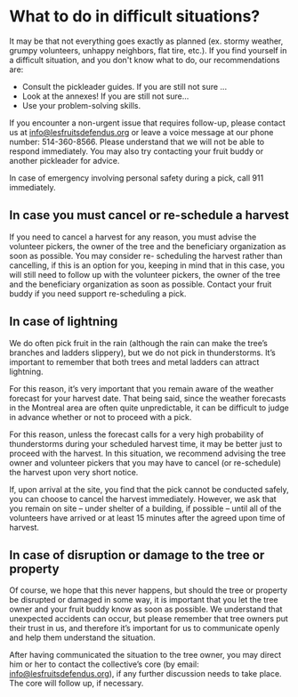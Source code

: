 # What to do in difficult situations?

It may be that not everything goes exactly as planned (ex. stormy weather, grumpy volunteers, unhappy neighbors, flat tire, etc.). If you find yourself in a difficult situation, and you don't know what to do, our recommendations are:

- Consult the pickleader guides. If you are still not sure ...
- Look at the annexes! If you are still not sure...
- Use your problem-solving skills.

If you encounter a non-urgent issue that requires follow-up, please contact us at info@lesfruitsdefendus.org or leave a voice message at our phone number: 514-360-8566. Please understand that we will not be able to respond immediately. You may also try contacting your fruit buddy or another pickleader for advice.

In case of emergency involving personal safety during a pick, call 911 immediately.

## In case you must cancel or re-schedule a harvest

If you need to cancel a harvest for any reason, you must advise the volunteer pickers, the owner of the tree and the beneficiary organization as soon as possible. You may consider re- scheduling the harvest rather than cancelling, if this is an option for you, keeping in mind that in this case, you will still need to follow up with the volunteer pickers, the owner of the tree and the beneficiary organization as soon as possible. Contact your fruit buddy if you need support re-scheduling a pick.

## In case of lightning

We do often pick fruit in the rain (although the rain can make the tree’s branches and ladders slippery), but we do not pick in thunderstorms. It’s important to remember that both trees and metal ladders can attract lightning.

For this reason, it’s very important that you remain aware of the weather forecast for your harvest date. That being said, since the weather forecasts in the Montreal area are often quite unpredictable, it can be difficult to judge in advance whether or not to proceed with a pick.

For this reason, unless the forecast calls for a very high probability of thunderstorms during your scheduled harvest time, it may be better just to proceed with the harvest. In this situation, we recommend advising the tree owner and volunteer pickers that you may have to cancel (or re-schedule) the harvest upon very short notice.

If, upon arrival at the site, you find that the pick cannot be conducted safely, you can choose to cancel the harvest immediately. However, we ask that you remain on site – under shelter of a building, if possible – until all of the volunteers have arrived or at least 15 minutes after the agreed upon time of harvest.

## In case of disruption or damage to the tree or property

Of course, we hope that this never happens, but should the tree or property be disrupted or damaged in some way, it is important that you let the tree owner and your fruit buddy know as soon as possible. We understand that unexpected accidents can occur, but please remember that tree owners put their trust in us, and therefore it’s important for us to communicate openly and help them understand the situation.

After having communicated the situation to the tree owner, you may direct him or her to contact the collective’s core (by email: info@lesfruitsdefendus.org), if any further discussion needs to take place. The core will follow up, if necessary.
